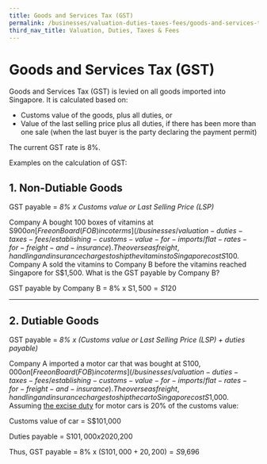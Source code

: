 ```yaml
---
title: Goods and Services Tax (GST)
permalink: /businesses/valuation-duties-taxes-fees/goods-and-services-tax-gst/
third_nav_title: Valuation, Duties, Taxes & Fees
---
```

# Goods and Services Tax (GST)

Goods and Services Tax (GST) is levied on all goods imported into Singapore. It is calculated based on:

-   Customs value of the goods, plus all duties, or
-   Value of the last selling price plus all duties, if there has been more than one sale (when the last buyer is the party declaring the payment permit)

The current GST rate is 8%.

Examples on the calculation of GST:

## 1.  Non-Dutiable Goods
   
GST payable = *8% x Customs value or Last Selling Price (LSP)*

Company A bought 100 boxes of vitamins at S$900 on  [Free on Board (FOB) incoterms](/businesses/valuation-duties-taxes-fees/establishing-customs-value-for-imports/flat-rates-for-freight-and-insurance). The overseas freight, handling and insurance charges to ship the vitamins to Singapore cost S$100. Company A sold the vitamins to Company B before the vitamins reached Singapore for S$1,500. What is the GST payable by Company B?

GST payable by Company B = 8% x S$1,500=S$120

---

## 2.  Dutiable Goods
    
GST payable = *8% x (Customs value or Last Selling Price (LSP) + duties payable)*

Company A imported a motor car that was bought at S$100,000 on  [Free on Board (FOB) incoterms](/businesses/valuation-duties-taxes-fees/establishing-customs-value-for-imports/flat-rates-for-freight-and-insurance). The overseas freight, handling and insurance charges to ship the car to Singapore cost S$1,000. Assuming  [the excise duty](/businesses/valuation-duties-taxes-and-fees/duties-and-dutiable-goods)  for motor cars is 20% of the customs value:

Customs value of car = S$101,000

Duties payable = S$101,000 x 20%=S$20,200

Thus, GST payable = 8% x (S$101,000 + 20,200)=S$9,696